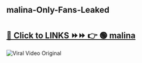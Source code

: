 
 ## malina-Only-Fans-Leaked

# <h2><a href="https://clipsfans.com/malina&ref=git">🔗 Click to LINKS ⏩⏩ 👉 🟢 malina </a></h2>

<a href="https://clipsfans.com/malina&ref=git" rel="nofollow" data-target="animated-image.originalLink"><img src="https://i.ibb.co.com/xMMVF88/686577567.gif" alt="Viral Video Original" style="max-width: 100%; display: inline-block;" data-target="animated-image.originalImage"></a>
